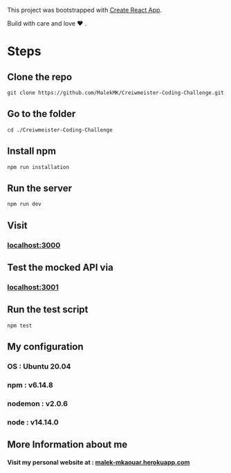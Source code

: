 This project was bootstrapped with [Create React App](https://github.com/facebook/create-react-app).

Build with care and love :heart: .

# Steps

## Clone the repo 

`git clone https://github.com/MalekMK/Creiwmeister-Coding-Challenge.git`

## Go to the folder

`cd ./Creiwmeister-Coding-Challenge`

## Install npm

`npm run installation`

## Run the server

`npm run dev`

## Visit

### [localhost:3000](http://localhost:3000/) 

## Test the mocked API via

### [localhost:3001](http://localhost:3001/)

## Run the test script

`npm test`

## My configuration

### OS : Ubuntu 20.04
### npm : v6.14.8
### nodemon : v2.0.6
### node : v14.14.0


## More Information about me
#### Visit my personal website at : [malek-mkaouar.herokuapp.com](https://malek-mkaouar.herokuapp.com/)
